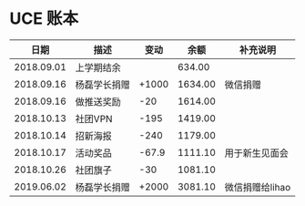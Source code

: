 # UCE 账本

| 日期 | 描述 | 变动 | 余额 | 补充说明 | 
| ---  | --- | --- | --- | --- |
| 2018.09.01 | 上学期结余 |  | 634.00 |
| 2018.09.16 | 杨磊学长捐赠 | +1000 | 1634.00 | 微信捐赠 |
| 2018.09.16 | 做推送奖励 | -20 | 1614.00 |
| 2018.10.13 | 社团VPN | -195 | 1419.00 |
| 2018.10.14 | 招新海报 | -240 | 1179.00 |
| 2018.10.17 | 活动奖品 | -67.9 | 1111.10 | 用于新生见面会 |
| 2018.10.26 | 社团旗子 | -30 | 1081.10 |
| 2019.06.02 | 杨磊学长捐赠 | +2000 | 3081.10 | 微信捐赠给lihao | 
